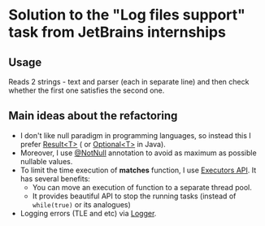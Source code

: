 # Solution to the "Log files support" task from JetBrains internships

## Usage

Reads 2 strings - text and parser (each in separate line) and then check whether the first one satisfies
the second one.

## Main ideas about the refactoring

- I don't like null paradigm in programming languages, so instead this I
  prefer [Result\<T\>](https://kotlinlang.org/api/latest/jvm/stdlib/kotlin/-result/) (
  or [Optional\<T\>](https://docs.oracle.com/javase/8/docs/api/java/util/Optional.html) in Java).
- Moreover, I use [\@NotNull](https://www.jetbrains.com/help/idea/nullable-and-notnull-annotations.html#notnull)
  annotation to avoid as maximum as possible nullable values.
- To limit the time execution of **matches** function, I
  use [Executors API](https://docs.oracle.com/javase/7/docs/api/java/util/concurrent/Executors.html). It
  has several benefits:
    - You can move an execution of function to a separate thread pool.
    - It provides beautiful API to stop the running tasks (instead of `while(true)` or its analogues)
- Logging errors (TLE and etc) via [Logger](https://docs.oracle.com/javase/7/docs/api/java/util/logging/Logger.html).

